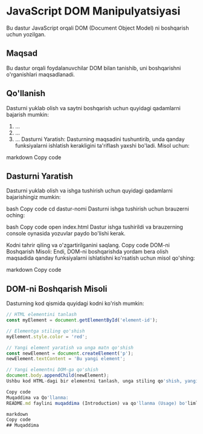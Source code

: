 # JavaScript DOM Manipulyatsiyasi

Bu dastur JavaScript orqali DOM (Document Object Model) ni boshqarish uchun yozilgan.

## Maqsad
Bu dastur orqali foydalanuvchilar DOM bilan tanishib, uni boshqarishni o'rganishlari maqsadlanadi.

## Qo'llanish
Dasturni yuklab olish va saytni boshqarish uchun quyidagi qadamlarni bajarish mumkin:
1. ...
2. ...
3. ...
Dasturni Yaratish:
Dasturning maqsadini tushuntirib, unda qanday funksiyalarni ishlatish kerakligini ta'riflash yaxshi bo'ladi. Misol uchun:

markdown
Copy code
## Dasturni Yaratish

Dasturni yuklab olish va ishga tushirish uchun quyidagi qadamlarni bajarishingiz mumkin:


bash
Copy code
cd dastur-nomi
Dasturni ishga tushirish uchun brauzerni oching:

bash
Copy code
open index.html
Dastur ishga tushirildi va brauzerning console oynasida yozuvlar paydo bo'lishi kerak.

Kodni tahrir qiling va o'zgartirilganini saqlang.
Copy code
DOM-ni Boshqarish Misoli:
Endi, DOM-ni boshqarishda yordam bera olish maqsadida qanday funksiyalarni ishlatishni ko'rsatish uchun misol qo'shing:

markdown
Copy code
## DOM-ni Boshqarish Misoli

Dasturning kod qismida quyidagi kodni ko'rish mumkin:

```javascript
// HTML elementini tanlash
const myElement = document.getElementById('element-id');

// Elementga stiling qo'shish
myElement.style.color = 'red';

// Yangi element yaratish va unga matn qo'shish
const newElement = document.createElement('p');
newElement.textContent = 'Bu yangi element';

// Yangi elementni DOM-ga qo'shish
document.body.appendChild(newElement);
Ushbu kod HTML-dagi bir elementni tanlash, unga stiling qo'shish, yangi element yaratish va uni DOM-ga qo'shishni ko'rsatadi.

Copy code
Muqaddima va Qo'llanma:
README.md faylini muqaddima (Introduction) va qo'llanma (Usage) bo'limlari bilan to'ldiring. Foydalanuvchiga qanday qilib dasturni o'rganish va ishlatish mumkinligini tushuntirish.

markdown
Copy code
## Muqaddima
